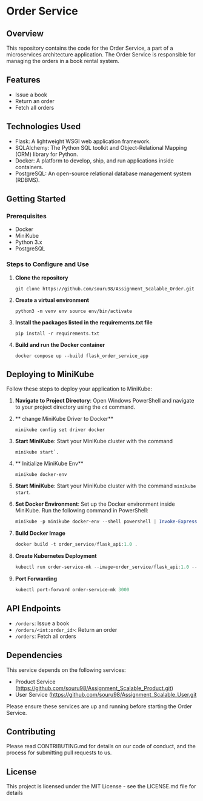 # Order Service

## Overview
This repository contains the code for the Order Service, a part of a microservices architecture application. The Order Service is responsible for managing the orders in a book rental system.

## Features
- Issue a book
- Return an order
- Fetch all orders

## Technologies Used
- Flask: A lightweight WSGI web application framework.
- SQLAlchemy: The Python SQL toolkit and Object-Relational Mapping (ORM) library for Python.
- Docker: A platform to develop, ship, and run applications inside containers.
- PostgreSQL: An open-source relational database management system (RDBMS).

## Getting Started

### Prerequisites
- Docker
- MiniKube
- Python 3.x
- PostgreSQL


### Steps to Configure and Use
1. **Clone the repository**
   ```
   git clone https://github.com/souru98/Assignment_Scalable_Order.git
2. **Create a virtual environment**
   ```
   python3 -m venv env source env/bin/activate
3. **Install the packages listed in the requirements.txt file**
   ```
   pip install -r requirements.txt
4. **Build and run the Docker container**
   ```
   docker compose up --build flask_order_service_app

## Deploying to MiniKube

Follow these steps to deploy your application to MiniKube:

1. **Navigate to Project Directory**: 
   Open Windows PowerShell and navigate to your project directory using the `cd` command.

2. ** change MiniKube Driver to Docker**
   ```
   minikube config set driver docker

3. **Start MiniKube**: 
   Start your MiniKube cluster with the command 
   ```
   minikube start`.

4. ** Initialize MiniKube Env**
   ```
   minikube docker-env

5. **Start MiniKube**: 
   Start your MiniKube cluster with the command `minikube start`.

6. **Set Docker Environment**: 
   Set up the Docker environment inside MiniKube. Run the following command in PowerShell:
   ```powershell
   minikube -p minikube docker-env --shell powershell | Invoke-Expression
   
5. **Build Docker Image**
   ```powershell
   docker build -t order_service/flask_api:1.0 .
   
7. **Create Kubernetes Deployment**
   ```powershell
   kubectl run order-service-mk --image=order_service/flask_api:1.0 --image-pull-policy=Never --port=3000
   
8. **Port Forwarding**
   ```powershell
   kubectl port-forward order-service-mk 3000


## API Endpoints
- `/orders`: Issue a book
- `/orders/<int:order_id>`: Return an order
- `/orders`: Fetch all orders

## Dependencies
This service depends on the following services:
- Product Service (https://github.com/souru98/Assignment_Scalable_Product.git)
- User Service (https://github.com/souru98/Assignment_Scalable_User.git

Please ensure these services are up and running before starting the Order Service.

## Contributing
Please read CONTRIBUTING.md for details on our code of conduct, and the process for submitting pull requests to us.

## License
This project is licensed under the MIT License - see the LICENSE.md file for details

